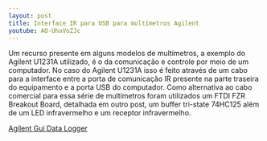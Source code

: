 ```yaml
---
layout: post
title: Interface IR para USB para multímetros Agilent
youtube: AO-UhaVoZJc
---
```


Um recurso presente em alguns modelos de multímetros, a exemplo do Agilent U1231A utilizado, é o da comunicação e controle por meio de um computador. No caso do Agilent U1231A isso é feito através de um cabo para a interface entre a porta de comunicação IR presente na parte traseira do equipamento e a porta USB do computador.
Como alternativa ao cabo comercial para essa série de multímetros foram utilizados um FTDI FZR Breakout Board, detalhada em outro post, um buffer tri-state 74HC125 além de um LED infravermelho e um receptor infravermelho.

[Agilent Gui Data Logger](http://www.home.agilent.com/agilent/editorial.jspx?cc=BR&lc=por&ckey=878442&nid=-536902435.0.00&id=878442)